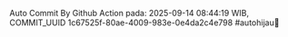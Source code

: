 Auto Commit By Github Action pada: 2025-09-14 08:44:19 WIB, COMMIT_UUID 1c67525f-80ae-4009-983e-0e4da2c4e798 #autohijau🗿
